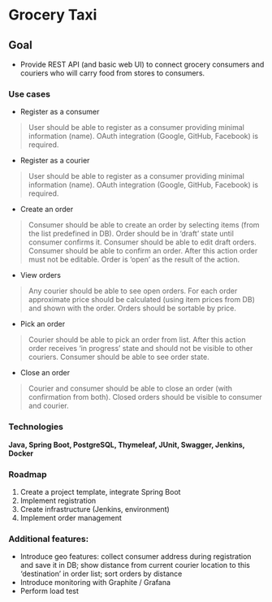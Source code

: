 # Grocery Taxi

## Goal
* Provide REST API (and basic web UI) to connect grocery consumers and couriers who will carry food from stores to consumers.

### Use cases
* Register as a consumer

> User should be able to register as a consumer providing minimal information (name). OAuth integration (Google, GitHub, Facebook) is required.

* Register as a courier

> User should be able to register as a consumer providing minimal information (name). OAuth integration (Google, GitHub, Facebook) is required.
* Create an order

> Consumer should be able to create an order by selecting items (from the list predefined in DB). Order should be in ‘draft’ state until consumer confirms it.
> Consumer should be able to edit draft orders.
> Consumer should be able to confirm an order. After this action order must not be editable. Order is ‘open’ as the result of the action.

* View orders

> Any courier should be able to see open orders.
> For each order approximate price should be calculated (using item prices from DB) and shown with the order.
> Orders should be sortable by price.

* Pick an order

> Courier should be able to pick an order from list.
> After this action order receives ‘in progress’ state and should not be visible to other couriers. Consumer should be able to see order state.

* Close an order
> Courier and consumer should be able to close an order (with confirmation from both). Closed orders should be visible to consumer and courier.
### Technologies
**Java, Spring Boot, PostgreSQL, Thymeleaf, JUnit, Swagger, Jenkins, Docker**

### Roadmap
1. Create a project template, integrate Spring Boot
2. Implement registration
3. Create infrastructure (Jenkins, environment)
4. Implement order management

### Additional features:
- Introduce geo features: collect consumer address during registration and save it in DB;
show distance from current courier location to this ‘destination’ in order list; sort orders
by distance
- Introduce monitoring with Graphite / Grafana
- Perform load test

